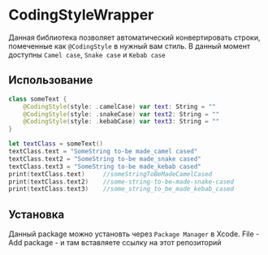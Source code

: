 # CodingStyleWrapper

Данная библиотека позволяет автоматический конвертировать строки, помеченные как `@CodingStyle` в нужный вам стиль.
В данный момент доступны `Camel case`, `Snake case` и `Kebab case`

## Использование

```Swift
class someText {
	@CodingStyle(style: .camelCase) var text: String = ""
	@CodingStyle(style: .snakeCase) var text2: String = ""
	@CodingStyle(style: .kebabCase) var text3: String = ""
}

let textClass = someText()
textClass.text = "SomeString to-be made_camel cased"
textClass.text2 = "SomeString to-be made_snake cased"
textClass.text3 = "SomeString to-be made_kebab cased"
print(textClass.text)     //someStringToBeMadeCamelCased
print(textClass.text2)    //some-string-to-be-made-snake-cased
print(textClass.text3)    //some_string_to_be_made_kebab_cased
```

## Установка

Данный package можно установть через `Package Manager` в Xcode.
File - Add package - и там вставляете ссылку на этот репозиторий


